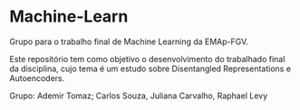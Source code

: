 # Machine-Learn
Grupo para o trabalho final de Machine Learning da EMAp-FGV.

Este repositório tem como objetivo o desenvolvimento do trabalhado final da disciplina, cujo tema é um estudo sobre Disentangled Representations e Autoencoders.

Grupo: Ademir Tomaz; Carlos Souza, Juliana Carvalho, Raphael Levy
